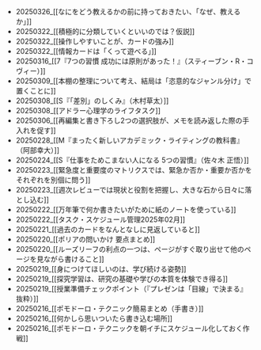 - 20250326_[[なにをどう教えるかの前に持っておきたい、「なぜ、教えるか」]]
- 20250322_[[積極的に分類していくといいのでは？仮説]]
- 20250322_[[操作しやすいことが、カードの強み]]
- 20250322_[[情報カードは「くって遊べる」]]
- 20250316_[[7『7つの習慣 成功には原則があった！』（スティーブン・R・コヴィー）]]
- 20250309_[[本棚の整理について考え、結局は「恣意的なジャンル分け」で置くことに]]
- 20250308_[[S『「差別」のしくみ』（木村草太）]]
- 20250308_[[アドラー心理学のライフタスク]]
- 20250306_[[再編集と書き下ろし2つの選択肢が、メモを読み返した際の手入れを促す]]
- 20250228_[[M『まったく新しいアカデミック・ライティングの教科書』（阿部幸大）]]
- 20250224_[[S『仕事をためこまない人になる 5つの習慣』（佐々木 正悟）]]
- 20250223_[[緊急度と重要度のマトリクスでは、緊急か否か・重要か否かをそれぞれを別個に問う]]
- 20250223_[[週次レビューでは現状と役割を把握し、大きな石から日々に落とし込む]]
- 20250222_[[万年筆で何か書きたいがために紙のノートを使っている]]
- 20250222_[[タスク・スケジュール管理2025年02月]]
- 20250221_[[過去のカードをなんとなしに見返していると]]
- 20250220_[[ポリアの問いかけ 要点まとめ]]
- 20250220_[[ルーズリーフの利点の一つは、ページがすぐ取り出せて他のページを見ながら書けること]]
- 20250219_[[身につけてほしいのは、学び続ける姿勢]]
- 20250219_[[探究学習は、研究の基礎や学びの本質を体験でき得る]]
- 20250219_[[授業準備チェックポイント（『プレゼンは「目線」で決まる』抜粋）]]
- 20250216_[[ポモドーロ・テクニック簡易まとめ（手書き）]]
- 20250216_[[何かしら思いついたら書き込む場所]]
- 20250216_[[ポモドーロ・テクニックを朝イチにスケジュール化しておく作戦]]